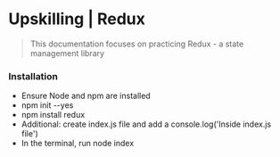 # Upskilling | Redux
> This documentation focuses on practicing Redux - a state management library

### Installation
* Ensure Node and npm are installed
* npm init --yes
* npm install redux
* Additional: create index.js file and add a console.log('Inside index.js file')
* In the terminal, run node index
